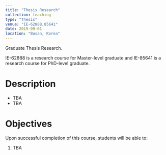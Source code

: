 ```yaml
---
title: "Thesis Research"
collection: teaching
type: "Thesis"
venue: "IE-62888,85641" 
date: 2019-09-01
location: "Busan, Korea"
---
```

Graduate Thesis Research.



IE-62888 is a research course for Master-level graduate and 
IE-85641 is a research course for PhD-level graduate.


Description
======
+ TBA 
+ TBA


Objectives 
======
Upon successful completion of this course, students will be able to:
1. TBA 


